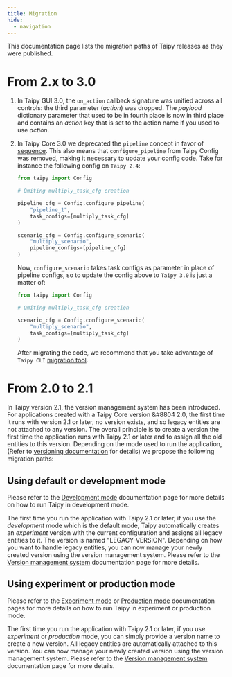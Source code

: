 ```yaml
---
title: Migration
hide:
  - navigation
---
```


This documentation page lists the migration paths of Taipy releases as they were published.

# From 2.x to 3.0

1. In Taipy GUI 3.0, the `on_action` callback signature was unified across all controls: the third
    parameter (*action*) was dropped. The *payload* dictionary parameter that used to be in fourth
    place is now in third place and contains an *action* key that is set to the action name if you 
    used to use *action*.

2. In Taipy Core 3.0 we deprecated the `pipeline` concept in favor of 
    [sequence](./manuals/core/entities/sequence-mgt.md). This also means that `configure_pipeline` 
    from Taipy Config was removed, making it necessary to update your config code. Take for 
    instance the following config on `Taipy 2.4`:

    ```python title="config.py from Taipy 2.4 edition"
    from taipy import Config
    
    # Omiting multiply_task_cfg creation
    
    pipeline_cfg = Config.configure_pipeline(
        "pipeline_1",
        task_configs=[multiply_task_cfg]
    )
    
    scenario_cfg = Config.configure_scenario(
        "multiply_scenario",
        pipeline_configs=[pipeline_cfg]
    )
    ```

    Now, `configure_scenario` takes task configs as parameter in place of pipeline configs, so to 
    update the config above to `Taipy 3.0` is just a matter of:

    ```python title="config.py from Taipy 3.0 edition"
    from taipy import Config

    # Omiting multiply_task_cfg creation

    scenario_cfg = Config.configure_scenario(
        "multiply_scenario",
        task_configs=[multiply_task_cfg]
    )
    ```

    After migrating the code, we recommend that you take advantage of `Taipy CLI`
    [migration tool](./manuals/cli/migrate-entities.md).


# From 2.0 to 2.1

In Taipy version 2.1, the version management system has been introduced. For applications 
created with a Taipy Core version &#8804 2.0, the first time it runs with version 2.1 or later, 
no version exists, and so legacy entities are not attached to any version. The overall principle 
is to create a version the first time the application runs with Taipy 2.1 or later and to assign 
all the old entities to this version. Depending on the mode used to run the application,
(Refer to [versioning documentation](manuals/core/versioning/index.md) for details) we propose 
the following migration paths:

## Using default or development mode

Please refer to the [Development mode](manuals/core/versioning/development_mode.md) 
documentation page for more details on how to run Taipy in development mode.

The first time you run the application with Taipy 2.1 or later, if you use the _development_ 
mode which is the default mode, Taipy automatically creates an _experiment_ version with the 
current configuration and assigns all legacy entities to it. The version is named 
"LEGACY-VERSION". Depending on how you want to handle legacy entities, you can now manage your 
newly created version using the version management system. Please refer to the
[Version management system](manuals/core/versioning/index.md) documentation page for more details.

## Using experiment or production mode

Please refer to the [Experiment mode](manuals/core/versioning/experiment_mode.md) or
[Production mode](manuals/core/versioning/experiment_mode.md) documentation pages for more 
details on how to run Taipy in experiment or production mode.

The first time you run the application with Taipy 2.1 or later, if you use _experiment_ or 
_production_ mode, you can simply provide a version name to create a new version. All legacy 
entities are automatically attached to this version. You can now manage your newly created 
version using the version management system. Please refer to the 
[Version management system](manuals/core/versioning/index.md) documentation page for more details.
